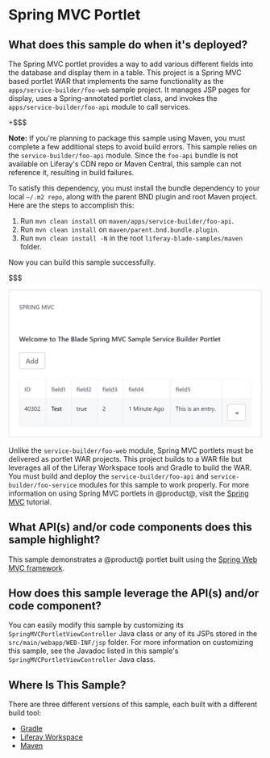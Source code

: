 # Spring MVC Portlet [](id=spring-mvc-portlet)

## What does this sample do when it's deployed? [](id=what-does-this-sample-do-when-its-deployed)

The Spring MVC portlet provides a way to add various different fields into the
database and display them in a table. This project is a Spring MVC based portlet
WAR that implements the same functionality as the `apps/service-builder/foo-web`
sample project. It manages JSP pages for display, uses a Spring-annotated
portlet class, and invokes the `apps/service-builder/foo-api` module to call
services.

+$$$

**Note:** If you're planning to package this sample using Maven, you must
complete a few additional steps to avoid build errors. This sample relies on the
`service-builder/foo-api` module. Since the `foo-api` bundle is not available on
Liferay's CDN repo or Maven Central, this sample can not reference it, resulting
in build failures.

To satisfy this dependency, you must install the bundle dependency to your local
`~/.m2 repo`, along with the parent BND plugin and root Maven project. Here are
the steps to accomplish this:

1.  Run `mvn clean install` on `maven/apps/service-builder/foo-api`.
2.  Run `mvn clean install` on `maven/parent.bnd.bundle.plugin`.
3.  Run `mvn clean install -N` in the root `liferay-blade-samples/maven` folder.

Now you can build this sample successfully.

$$$

![Figure 1: Click *Add* and fill out the sample fields to generate a custom entry in the portlet's table.](../../../images/spring-mvc-portlet.png)

Unlike the `service-builder/foo-web` module, Spring MVC portlets must be
delivered as portlet WAR projects. This project builds to a WAR file but
leverages all of the Liferay Workspace tools and Gradle to build the WAR. You
must build and deploy the `service-builder/foo-api` and
`service-builder/foo-service` modules for this sample to work properly. For more
information on using Spring MVC portlets in @product@, visit the
[Spring MVC](/develop/tutorials/-/knowledge_base/7-0/spring-mvc) tutorial.

## What API(s) and/or code components does this sample highlight? [](id=what-apis-and-or-code-components-does-this-sample-highlight)

This sample demonstrates a @product@ portlet built using the
[Spring Web MVC framework](https://docs.spring.io/spring/docs/current/spring-framework-reference/html/mvc.html).

## How does this sample leverage the API(s) and/or code component? [](id=how-does-this-sample-leverage-the-apis-and-or-code-component)

You can easily modify this sample by customizing its
`SpringMVCPortletViewController` Java class or any of its JSPs stored in the
`src/main/webapp/WEB-INF/jsp` folder. For more information on customizing this
sample, see the Javadoc listed in this sample's `SpringMVCPortletViewController`
Java class.

## Where Is This Sample? [](id=where-is-this-sample)

There are three different versions of this sample, each built with a different
build tool:

- [Gradle](https://github.com/liferay/liferay-blade-samples/tree/master/gradle/apps/springmvc-portlet)
- [Liferay Workspace](https://github.com/liferay/liferay-blade-samples/tree/master/liferay-workspace/wars/springmvc-portlet)
- [Maven](https://github.com/liferay/liferay-blade-samples/tree/master/maven/apps/springmvc-portlet)
